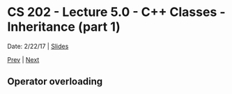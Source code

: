 # CS 202 - Lecture 5.0 - C++ Classes - Inheritance (part 1)
Date: 2/22/17 | [Slides](../slides/CS202_Lecture10_[C++_Classes-Inheritance_(Pt.1)]_02.22.pdf)

[Prev](./lecture_4_0.md) | [Next](./lecture_5_0.md)

## Operator overloading